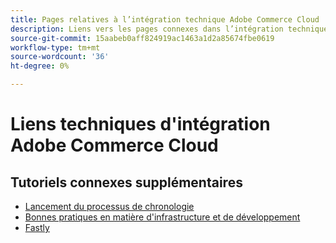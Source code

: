 ```yaml
---
title: Pages relatives à l’intégration technique Adobe Commerce Cloud
description: Liens vers les pages connexes dans l’intégration technique de Adobe Commerce Cloud
source-git-commit: 15aabeb0aff824919ac1463a1d2a85674fbe0619
workflow-type: tm+mt
source-wordcount: '36'
ht-degree: 0%

---
```


# Liens techniques d&#39;intégration Adobe Commerce Cloud

## Tutoriels connexes supplémentaires

- [Lancement du processus de chronologie](../cloud/launch-process-timeline.md)
- [Bonnes pratiques en matière d&#39;infrastructure et de développement](../cloud/infrastructure-development-best-practices.md)
- [Fastly](../cloud/fastly.md)
